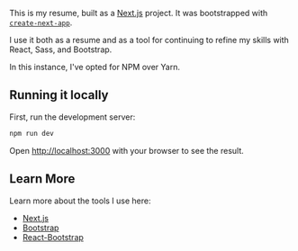 This is my resume, built as a [Next.js](https://nextjs.org/) project. 
It was bootstrapped with [`create-next-app`](https://github.com/vercel/next.js/tree/canary/packages/create-next-app).

I use it both as a resume and as a tool for continuing to refine my 
skills with React, Sass, and Bootstrap.

In this instance, I've opted for NPM over Yarn.

## Running it locally

First, run the development server:

```bash
npm run dev
```

Open [http://localhost:3000](http://localhost:3000) with your browser to see the result.

## Learn More

Learn more about the tools I use here:

- [Next.js](https://nextjs.org/learn)
- [Bootstrap](https://getbootstrap.com/) 
- [React-Bootstrap](https://react-bootstrap.github.io/)

